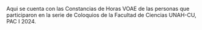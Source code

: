 Aqui se cuenta con las Constancias de Horas VOAE de las personas que participaron en la serie de Coloquios de la Facultad de Ciencias UNAH-CU, PAC I 2024.
